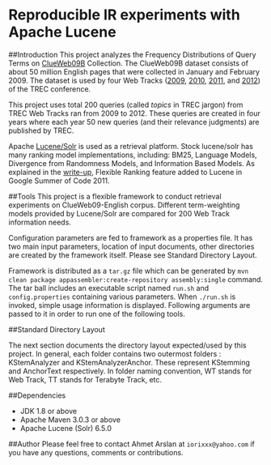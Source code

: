 # Reproducible IR experiments with Apache Lucene

##Introduction
This project analyzes the Frequency Distributions of Query Terms on [ClueWeb09B](http://lemurproject.org/clueweb09) Collection.
The ClueWeb09B dataset consists of about 50 million English pages that were collected in January and February 2009. 
The dataset is used by four Web Tracks ([2009](http://trec.nist.gov/data/web09.html), [2010](http://trec.nist.gov/data/web10.html), [2011](http://trec.nist.gov/data/web2011.html), and [2012](http://trec.nist.gov/data/web2012.html)) of the TREC conference.

This project uses total 200 queries (called *topics* in TREC jargon) from TREC Web Tracks ran from 2009 to 2012.
These queries are created in four years where each year 50 new queries (and their relevance judgments) are published by TREC.

Apache [Lucene/Solr](http://lucene.apache.org) is used as a retrieval platform. Stock lucene/solr has many ranking model implementations, including: BM25, Language Models, Divergence from Randomness Models, and Information Based Models.
As explained in the [write-up](http://lucidworks.com/blog/flexible-ranking-in-lucene-4), 
Flexible Ranking feature added to Lucene in Google Summer of Code 2011. 

##Tools
This project is a flexible framework to conduct retrieval experiments on ClueWeb09-English corpus.
Different term-weighting models provided by Lucene/Solr are compared for 200 Web Track information needs.

Configuration parameters are fed to framework as a properties file. It has two main input parameters, 
location of input documents, other directories are created by the framework itself. Please see Standard Directory Layout.

Framework is distributed as a `tar.gz` file which can be generated by `mvn clean package appassembler:create-repository assembly:single` command.
The tar ball includes an executable script named `run.sh` and `config.properties` containing various parameters.
When `./run.sh` is invoked, simple usage information is displayed. Following arguments are passed to it in order to run one of the following tools.

##Standard Directory Layout

The next section documents the directory layout expected/used by this project.
In general, each folder contains two outermost folders : KStemAnalyzer and KStemAnalyzerAnchor.
These represent KStemming and AnchorText respectively.
In folder naming convention, WT stands for Web Track, TT stands for Terabyte Track, etc.

##Dependencies
* JDK 1.8 or above
* Apache Maven 3.0.3 or above
* Apache Lucene (Solr) 6.5.0

##Author
Please feel free to contact Ahmet Arslan at `iorixxx@yahoo.com` if you have any questions, comments or contributions.